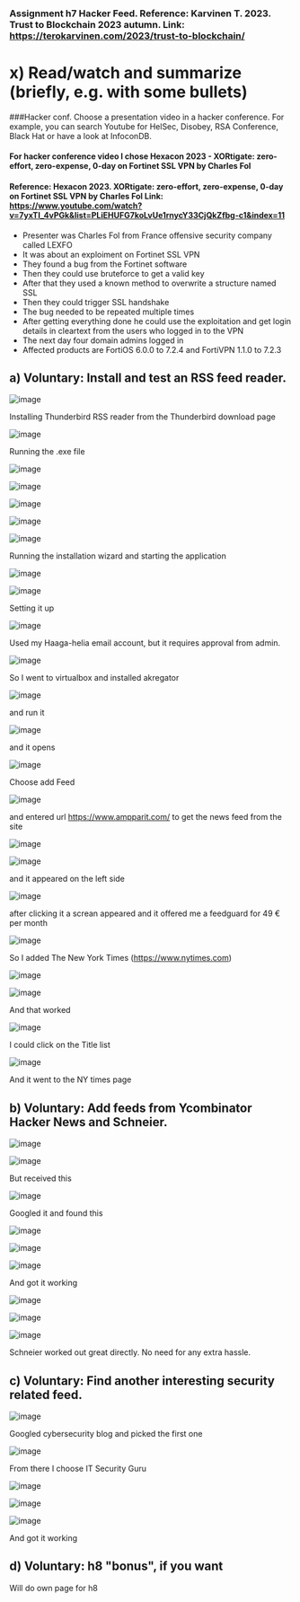 ### Assignment h7 Hacker Feed. Reference: Karvinen T. 2023. Trust to Blockchain 2023 autumn. Link: https://terokarvinen.com/2023/trust-to-blockchain/

# x) Read/watch and summarize (briefly, e.g. with some bullets)

###Hacker conf. Choose a presentation video in a hacker conference. For example, you can search Youtube for HelSec, Disobey, RSA Conference, Black Hat or have a look at InfoconDB.

#### For hacker conference video I chose Hexacon 2023 - XORtigate: zero-effort, zero-expense, 0-day on Fortinet SSL VPN by Charles Fol

#### Reference: Hexacon 2023. XORtigate: zero-effort, zero-expense, 0-day on Fortinet SSL VPN by Charles Fol Link: https://www.youtube.com/watch?v=7yxTI_4vPGk&list=PLiEHUFG7koLvUe1rnycY33CjQkZfbg-c1&index=11

- Presenter was Charles Fol from France offensive security company called LEXFO
- It was about an exploiment on Fortinet SSL VPN
- They found a bug from the Fortinet software
- Then they could use bruteforce to get a valid key
- After that they used a known method to overwrite a structure named SSL
- Then they could trigger SSL handshake
- The bug needed to be repeated multiple times
- After getting everything done he could use the exploitation and get login details in cleartext from the users who logged in to the VPN
- The next day four domain admins logged in
- Affected products are FortiOS 6.0.0 to 7.2.4 and FortiVPN 1.1.0 to 7.2.3

## a) Voluntary: Install and test an RSS feed reader.

![image](https://github.com/a1600795/Trust2BlockChain/assets/149095048/9219fde8-df7c-4a5e-bd22-617c873ac87a)

Installing Thunderbird RSS reader from the Thunderbird download page 

![image](https://github.com/a1600795/Trust2BlockChain/assets/149095048/de12ef7c-027e-42f5-a85b-9d66db7f8ead)

Running the .exe file

![image](https://github.com/a1600795/Trust2BlockChain/assets/149095048/c9398ba4-9ddc-43f1-b58f-621ec8620a2e)

![image](https://github.com/a1600795/Trust2BlockChain/assets/149095048/7cc654e9-03eb-4928-8271-3f873bebada4)

![image](https://github.com/a1600795/Trust2BlockChain/assets/149095048/3472cab8-8039-42fe-a337-b2895a4658cb)

![image](https://github.com/a1600795/Trust2BlockChain/assets/149095048/11770aed-3f00-41c2-9d15-66cf1525afc7)

![image](https://github.com/a1600795/Trust2BlockChain/assets/149095048/ead23575-7e9b-4c8b-a7d0-1ea5a21f1b07)

Running the installation wizard and starting the application

![image](https://github.com/a1600795/Trust2BlockChain/assets/149095048/1dba2dde-9d71-4987-88ec-b49a9c3758c6)

![image](https://github.com/a1600795/Trust2BlockChain/assets/149095048/e1a75b33-a690-41cd-a0b6-743602a7e66e)

Setting it up

![image](https://github.com/a1600795/Trust2BlockChain/assets/149095048/81cbcc93-3ac5-40ed-827f-3a3ba6fac4dc)

Used my Haaga-helia email account, but it requires approval from admin.

![image](https://github.com/a1600795/Trust2BlockChain/assets/149095048/2ae58e4e-2070-4c49-a35b-b6a89f8e2463)

So I went to virtualbox and installed akregator

![image](https://github.com/a1600795/Trust2BlockChain/assets/149095048/a37153ea-934b-420f-8ada-e1aa0f33717e)

and run it

![image](https://github.com/a1600795/Trust2BlockChain/assets/149095048/8c31e089-8fd4-429e-be63-456ceb40fe46)

and it opens

![image](https://github.com/a1600795/Trust2BlockChain/assets/149095048/c018b085-eea3-4bd8-9028-45b28749f47f)

Choose add Feed

![image](https://github.com/a1600795/Trust2BlockChain/assets/149095048/c42305fd-8d47-4cef-b957-83ab834f2d56)

and entered url https://www.ampparit.com/ to get the news feed from the site

![image](https://github.com/a1600795/Trust2BlockChain/assets/149095048/89a23153-5434-4c89-b36a-249bbb452f68)

![image](https://github.com/a1600795/Trust2BlockChain/assets/149095048/b3ec6a50-544e-479d-a52d-fd317e7d3894)

and it appeared on the left side

![image](https://github.com/a1600795/Trust2BlockChain/assets/149095048/2516de9a-a32e-4de8-b3d3-d26bc30e12be)

after clicking it a screan appeared and it offered me a feedguard for 49 € per month

![image](https://github.com/a1600795/Trust2BlockChain/assets/149095048/5be1d014-320d-41e9-8cd9-bb8574c5c804)

So I added The New York Times (https://www.nytimes.com)

![image](https://github.com/a1600795/Trust2BlockChain/assets/149095048/51c21173-04c8-463f-aecb-58df66cacace)

![image](https://github.com/a1600795/Trust2BlockChain/assets/149095048/c7087d07-e753-4488-a7c7-1a390726dcca)

And that worked

![image](https://github.com/a1600795/Trust2BlockChain/assets/149095048/d9581a12-d90d-4621-bd02-0a519c8c5dab)

I could click on the Title list

![image](https://github.com/a1600795/Trust2BlockChain/assets/149095048/7b8790e9-3979-4ff2-8da9-97ab0cccd816)

And it went to the NY times page

## b) Voluntary: Add feeds from Ycombinator Hacker News and Schneier.

![image](https://github.com/a1600795/Trust2BlockChain/assets/149095048/77568f9b-7f06-473a-9e86-18763b06048e)

![image](https://github.com/a1600795/Trust2BlockChain/assets/149095048/bcc05cf4-6471-4925-9837-510443275949)

But received this

![image](https://github.com/a1600795/Trust2BlockChain/assets/149095048/6b90810d-2ae0-404c-a0e9-ae2874887876)

Googled it and found this

![image](https://github.com/a1600795/Trust2BlockChain/assets/149095048/9c5317e6-6db9-42b1-a83a-cfe18068c1d7)

![image](https://github.com/a1600795/Trust2BlockChain/assets/149095048/d5aae032-4c84-407e-b936-5f5eb02d9d01)

![image](https://github.com/a1600795/Trust2BlockChain/assets/149095048/9e4b53e1-1eee-47e2-a826-f7ebfc52a213)

And got it working

![image](https://github.com/a1600795/Trust2BlockChain/assets/149095048/00452344-27cf-4d82-a054-93e272aff901)

![image](https://github.com/a1600795/Trust2BlockChain/assets/149095048/d5d3b64b-43c4-48a5-88af-efe0d0b35829)

![image](https://github.com/a1600795/Trust2BlockChain/assets/149095048/993f45f9-527e-441d-90c5-584570a5f658)

Schneier worked out great directly. No need for any extra hassle.

## c) Voluntary: Find another interesting security related feed.

![image](https://github.com/a1600795/Trust2BlockChain/assets/149095048/66c1b91e-0afb-46d7-93e9-95a3283de8c1)

Googled cybersecurity blog and picked the first one

![image](https://github.com/a1600795/Trust2BlockChain/assets/149095048/001d6bae-89eb-4d5e-a2c4-142ac37ad2be)

From there I choose IT Security Guru

![image](https://github.com/a1600795/Trust2BlockChain/assets/149095048/2a618d51-ba62-4fb7-961f-d56c6f32228a)

![image](https://github.com/a1600795/Trust2BlockChain/assets/149095048/e598fe27-3b6f-4089-935d-bacf582cc39e)

![image](https://github.com/a1600795/Trust2BlockChain/assets/149095048/2f0c94f8-55c8-4bfc-bedc-16c9a1660543)

And got it working

## d) Voluntary: h8 "bonus", if you want

Will do own page for h8
 
 
 
